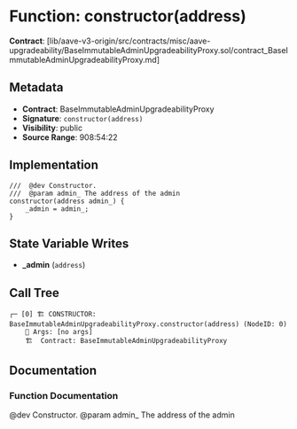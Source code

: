 # Function: constructor(address)

**Contract**: [lib/aave-v3-origin/src/contracts/misc/aave-upgradeability/BaseImmutableAdminUpgradeabilityProxy.sol/contract_BaseImmutableAdminUpgradeabilityProxy.md]

## Metadata

- **Contract**: BaseImmutableAdminUpgradeabilityProxy
- **Signature**: `constructor(address)`
- **Visibility**: public
- **Source Range**: 908:54:22

## Implementation

```solidity
///  @dev Constructor.
///  @param admin_ The address of the admin
constructor(address admin_) {
    _admin = admin_;
}
```

## State Variable Writes

- **_admin** (`address`)

## Call Tree

```
┌─ [0] 🏗️ CONSTRUCTOR: BaseImmutableAdminUpgradeabilityProxy.constructor(address) (NodeID: 0)
    💬 Args: [no args]
    🏗️  Contract: BaseImmutableAdminUpgradeabilityProxy
```

## Documentation

### Function Documentation

 @dev Constructor.
 @param admin_ The address of the admin
